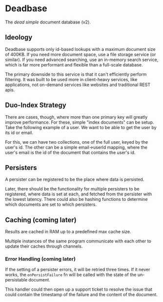 # Deadbase

The _dead simple_ document database (v2).

## Ideology

Deadbase supports only id-based lookups with a maximum document size of 400KB. If you need more document space, use a file storage service
(or similar). If you need advanced searching, use an in-memory search service, which is far more performant and flexible than a full-scale
database.

The primary downside to this service is that it can't efficiently perform filtering. It was built to be used more in client-heavy services,
like applications, not on-demand services like websites and traditional REST apis.

## Duo-Index Strategy

There are cases, though, where more than one primary key will greatly improve performance. For these, simple "index documents" can be setup.
Take the following example of a user. We want to be able to get the user by its id or email.

For this, we can have two collections, one of the full user, keyed by the user's id. The other can be a simple email->userId mapping, where
the user's email is the id of the document that contains the user's id.

## Persisters

A persister can be registered to be the place where data is persisted.

Later, there should be the functionality for multiple persisters to be registered, where data is set at each, and fetched from the persister
with the lowest latency. There could also be hashing functions to determine which documents are set to which persisters.

## Caching (coming later)

Results are cached in RAM up to a predefined max cache size.

Multiple instances of the same program communicate with each other to update their caches through channels.

### Error Handling (coming later)

If the setting of a persister errors, it will be retried three times. If it never works, the `onPersistFailure` fn will be called with the
state of the un-persistable document.

This handler could then open up a support ticket to resolve the issue that could contain the timestamp of the failure and the content of the
document.
